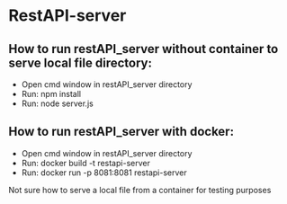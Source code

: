# RestAPI-server #

## How to run restAPI_server without container to serve local file directory: ##
* Open cmd window in restAPI_server directory
* Run: npm install
* Run: node server.js

## How to run restAPI_server with docker: ##
* Open cmd window in restAPI_server directory
* Run: docker build -t restapi-server
* Run: docker run -p 8081:8081 restapi-server

Not sure how to serve a local file from a container for testing purposes
